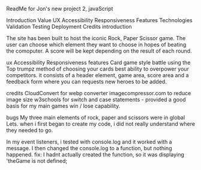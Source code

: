 ReadMe for Jon's new project 2, javaScript

Introduction
Value
UX
Accessibility
Responsiveness
Features
Technologies
Validation
Testing
Deployment
Credits
introduction

The site has been built to host the iconic Rock, Paper Scissor game.
The user can choose which element they want to choose in hopes of beating the comoputer. 
A score will be kept depending on the result of each round.


ux
Accessibility
Responsiveness
features
Card game style battle using the Top trumpz method of choosing your cards best ability to overpower your competitors.
it consists of a header element, game area, score area and a feedback form where you can requests new heroes to be added.


credits
CloudConvert for webp converter imagecompressor.com to reduce image size
w3schools for switch and case statements - provided a good basis for my main games win / lose capability.

bugs
My three main elements of rock, paper and scissors were in global Lets. when i first began to create my code, i did not really understand where they needed to go. 

In my event listeners, i tested with console.log and it worked with a message. I then changed the console.log to a function, but nothing happened.
fix: I hadnt actually created the function, so it was displaying 'theGame is not defined;
